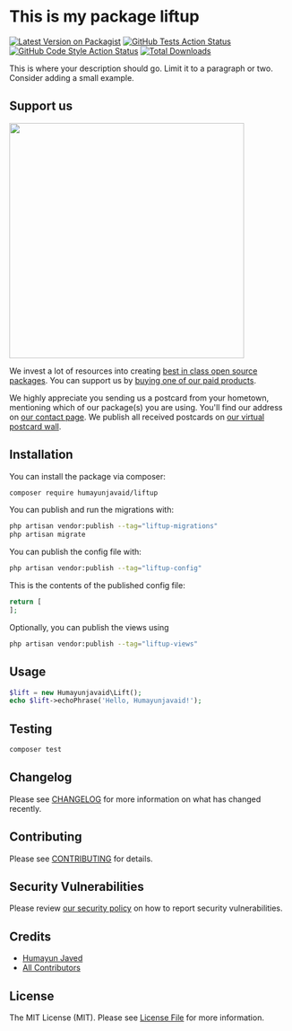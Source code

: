 # This is my package liftup

[![Latest Version on Packagist](https://img.shields.io/packagist/v/humayunjavaid/liftup.svg?style=flat-square)](https://packagist.org/packages/humayunjavaid/liftup)
[![GitHub Tests Action Status](https://img.shields.io/github/actions/workflow/status/humayunjavaid/liftup/run-tests.yml?branch=main&label=tests&style=flat-square)](https://github.com/humayunjavaid/liftup/actions?query=workflow%3Arun-tests+branch%3Amain)
[![GitHub Code Style Action Status](https://img.shields.io/github/actions/workflow/status/humayunjavaid/liftup/fix-php-code-style-issues.yml?branch=main&label=code%20style&style=flat-square)](https://github.com/humayunjavaid/liftup/actions?query=workflow%3A"Fix+PHP+code+style+issues"+branch%3Amain)
[![Total Downloads](https://img.shields.io/packagist/dt/humayunjavaid/liftup.svg?style=flat-square)](https://packagist.org/packages/humayunjavaid/liftup)

This is where your description should go. Limit it to a paragraph or two. Consider adding a small example.

## Support us

[<img src="https://github-ads.s3.eu-central-1.amazonaws.com/LiftUp.jpg?t=1" width="419px" />](https://spatie.be/github-ad-click/LiftUp)

We invest a lot of resources into creating [best in class open source packages](https://spatie.be/open-source). You can support us by [buying one of our paid products](https://spatie.be/open-source/support-us).

We highly appreciate you sending us a postcard from your hometown, mentioning which of our package(s) you are using. You'll find our address on [our contact page](https://spatie.be/about-us). We publish all received postcards on [our virtual postcard wall](https://spatie.be/open-source/postcards).

## Installation

You can install the package via composer:

```bash
composer require humayunjavaid/liftup
```

You can publish and run the migrations with:

```bash
php artisan vendor:publish --tag="liftup-migrations"
php artisan migrate
```

You can publish the config file with:

```bash
php artisan vendor:publish --tag="liftup-config"
```

This is the contents of the published config file:

```php
return [
];
```

Optionally, you can publish the views using

```bash
php artisan vendor:publish --tag="liftup-views"
```

## Usage

```php
$lift = new Humayunjavaid\Lift();
echo $lift->echoPhrase('Hello, Humayunjavaid!');
```

## Testing

```bash
composer test
```

## Changelog

Please see [CHANGELOG](CHANGELOG.md) for more information on what has changed recently.

## Contributing

Please see [CONTRIBUTING](CONTRIBUTING.md) for details.

## Security Vulnerabilities

Please review [our security policy](../../security/policy) on how to report security vulnerabilities.

## Credits

- [Humayun Javed](https://github.com/humayunjavaid)
- [All Contributors](../../contributors)

## License

The MIT License (MIT). Please see [License File](LICENSE.md) for more information.
